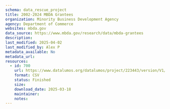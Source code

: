 ```yaml
---
schema: data_rescue_project 
title: 2002-2024 MBDA Grantees
organization: Minority Business Development Agency
agency: Department of Commerce
websites: mbda.gov
data_source: https://www.mbda.gov/research/data/mbda-grantees
description: 
last_modified: 2025-04-02
last_modified_by: Alex P
metadata_available: No
metadata_url: 
resources:
  - id: 700
    url: https://www.datalumos.org/datalumos/project/223443/version/V1/view
    format: CSV
    status: Finished
    size: 
    download_date: 2025-03-18
    maintainer: 
    notes: 
---
```

